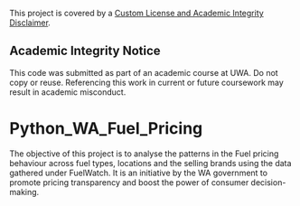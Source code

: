 This project is covered by a [Custom License and Academic Integrity Disclaimer](LICENSE.txt).  

## Academic Integrity Notice
This code was submitted as part of an academic course at UWA. Do not copy or reuse. Referencing this work in current or future coursework may result in academic misconduct.

# Python_WA_Fuel_Pricing
The objective of this project is to analyse the patterns in the Fuel pricing behaviour across fuel types, locations and the selling brands using the data gathered under FuelWatch. It is an initiative by the WA government to promote pricing transparency and boost the power of consumer decision-making. 
